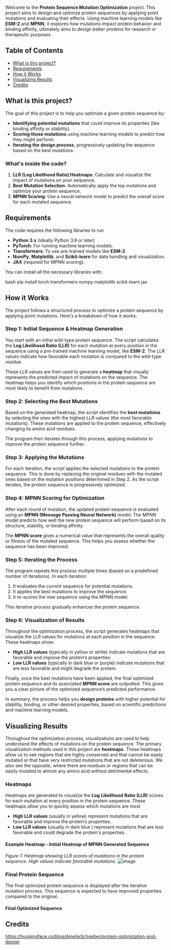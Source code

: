 Welcome to the **Protein Sequence Mutation Optimization** project. This project aims to design and optimize protein sequences by applying point mutations and evaluating their effects. Using machine learning models like **ESM-2** and **MPNN**, it explores how mutations impact protein behavior and binding affinity, ultimately aims to design better proteins for research or therapeutic purposes.

## Table of Contents
- [What is this project?](#what-is-this-project)
- [Requirements](#requirements)
- [How it Works](#how-it-works)
- [Visualizing Results](#visualizing-results)
- [Credits](#credits)
## What is this project?

The goal of this project is to help you optimize a given protein sequence by:
- **Identifying potential mutations** that could improve its properties (like binding affinity or stability).
- **Scoring those mutations** using machine learning models to predict how they might perform.
- **Iterating the design process**, progressively updating the sequence based on the best mutations.

### What's inside the code?
1. **LLR (Log Likelihood Ratio) Heatmaps**: Calculate and visualize the impact of mutations on your sequence.
2. **Best Mutation Selection**: Automatically apply the top mutations and optimize your protein sequence.
3. **MPNN Scoring**: Use a neural network model to predict the overall score for each mutated sequence.

## Requirements
The code requires the following libraries to run

- **Python 3.x** (ideally Python 3.8 or later)
- **PyTorch**: For running machine learning models.
- **Transformers**: To use pre-trained models like **ESM-2**.
- **NumPy**, **Matplotlib**, and **Scikit-learn** for data handling and visualization.
- **JAX** (required for MPNN scoring).

You can install all the necessary libraries with:

bash
pip install torch transformers numpy matplotlib scikit-learn jax

## How it Works

The project follows a structured process to optimize a protein sequence by applying point mutations. Here's a breakdown of how it works:

### Step 1: **Initial Sequence & Heatmap Generation**
You start with an initial wild-type protein sequence. The script calculates the **Log Likelihood Ratio (LLR)** for each mutation at every position in the sequence using a pre-trained machine learning model, like **ESM-2**. The LLR values indicate how favorable each mutation is compared to the wild-type residue.

These LLR values are then used to generate a **heatmap** that visually represents the predicted impact of mutations on the sequence. The heatmap helps you identify which positions in the protein sequence are most likely to benefit from mutations.

### Step 2: **Selecting the Best Mutations**
Based on the generated heatmap, the script identifies the **best mutations** by selecting the ones with the highest LLR values (the most favorable mutations). These mutations are applied to the protein sequence, effectively changing its amino acid residues.

The program then iterates through this process, applying mutations to improve the protein sequence further.

### Step 3: **Applying the Mutations**
For each iteration, the script applies the selected mutations to the protein sequence. This is done by replacing the original residues with the mutated ones based on the mutation positions determined in Step 2. As the script iterates, the protein sequence is progressively optimized.

### Step 4: **MPNN Scoring for Optimization**
After each round of mutation, the updated protein sequence is evaluated using an **MPNN (Message Passing Neural Network)** model. The MPNN model predicts how well the new protein sequence will perform based on its structure, stability, or binding affinity.

The **MPNN score** gives a numerical value that represents the overall quality or fitness of the mutated sequence. This helps you assess whether the sequence has been improved.

### Step 5: **Iterating the Process**
The program repeats this process multiple times (based on a predefined number of iterations). In each iteration:
1. It evaluates the current sequence for potential mutations.
2. It applies the best mutations to improve the sequence.
3. It re-scores the new sequence using the MPNN model.

This iterative process gradually enhances the protein sequence.

### Step 6: **Visualization of Results**
Throughout the optimization process, the script generates heatmaps that visualize the LLR values for mutations at each position in the sequence. These heatmaps show:
- **High LLR values** (typically in yellow or white) indicate mutations that are favorable and improve the protein’s properties.
- **Low LLR values** (typically in dark blue or purple) indicate mutations that are less favorable and might degrade the protein.

Finally, once the best mutations have been applied, the final optimized protein sequence and its associated **MPNN score** are outputted. This gives you a clear picture of the optimized sequence’s predicted performance.

In summary, the process helps you **design proteins** with higher potential for stability, binding, or other desired properties, based on scientific predictions and machine learning models.

## Visualizing Results

Throughout the optimization process, visualizations are used to help understand the effects of mutations on the protein sequence. The primary visualization methods used in this project are **heatmaps**.
These heatmaps allow us to see regions that are highly conserved and that cannot be easily mutated or that have very restricted mutations that are not deleterious. We also see the opposite, where there are residues or regions that can be easily mutated to almost any amino acid without detrimental effects. 

### Heatmaps 
Heatmaps are generated to visualize the **Log Likelihood Ratio (LLR)** scores for each mutation at every position in the protein sequence. These heatmaps allow you to quickly assess which mutations are most 

- **High LLR values** (usually in yellow) represent mutations that are favorable and improve the protein’s properties.
- **Low LLR values** (usually in dark blue ) represent mutations that are less favorable and could degrade the protein's properties.

#### Example Heatmap - Initial Heatmap of MPNN Generated Sequence

*Figure 1: Heatmap showing LLR scores of mutations in the protein sequence. High values indicate favorable mutations.*
![image](https://github.com/user-attachments/assets/da9a7a46-10a2-418e-a2d5-51e70c4ade16)


### Final Protein Sequence
The final optimized protein sequence is displayed after the iterative mutation process. This sequence is expected to have improved properties compared to the original.

#### Final Optimized Sequence

## Credits
https://huggingface.co/blog/AmelieSchreiber/protein-optimization-and-design





